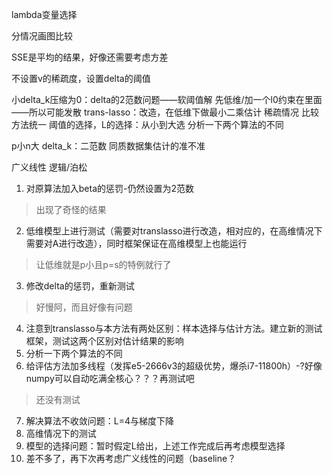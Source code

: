 lambda变量选择

分情况画图比较


SSE是平均的结果，好像还需要考虑方差

不设置v的稀疏度，设置delta的阈值


小delta_k压缩为0：delta的2范数问题——软阈值解
先低维/加一个l0约束在里面——所以可能发散
trans-lasso：改造，在低维下做最小二乘估计
稀疏情况  比较方法统一
阈值的选择，L的选择：从小到大选
分析一下两个算法的不同

p小n大
delta_k：二范数
同质数据集估计的准不准

广义线性
逻辑/泊松


1. 对原算法加入beta的惩罚-仍然设置为2范数
> 出现了奇怪的结果
2. 低维模型上进行测试（需要对translasso进行改造，相对应的，在高维情况下需要对A进行改造），同时框架保证在高维模型上也能运行
> 让低维就是p小且p=s的特例就行了
3. 修改delta的惩罚，重新测试
> 好慢阿，而且好像有问题
4. 注意到translasso与本方法有两处区别：样本选择与估计方法。建立新的测试框架，测试这两个区别对估计结果的影响
5. 分析一下两个算法的不同
6. 给评估方法加多线程（发挥e5-2666v3的超级优势，爆杀i7-11800h）-?好像numpy可以自动吃满全核心？？？再测试吧
> 还没有测试
7. 解决算法不收敛问题：L=4与梯度下降
8. 高维情况下的测试
7. 模型的选择问题：暂时假定L给出，上述工作完成后再考虑模型选择
8. 差不多了，再下次再考虑广义线性的问题（baseline？